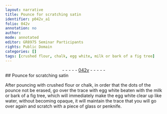 ```yaml
---
layout: narrative
title: Pounce for scratching satin
identifier: p042v_a1
folio: 042v
annotation: no
author:
mode: annotated
editor: GR8975 Seminar Participants
rights: Public Domain
categories: []
tags: [crushed flour, chalk, egg white, milk or bark of a fig tree]
---
```


 <div class="folio" align="center">- - - - - <a href="http://gallica.bnf.fr/ark:/12148/btv1b10500001g/f90.image" target="_blank">042v</a> - - - - - </div>   
## Pounce for scratching satin

 
After pouncing with <span class="material">crushed flour</span> or <span class="material">chalk</span>, in order that the dots of the pounce not be erased, go over the trace with <span class="material">egg white</span> beaten with the <span class="material">milk or bark of a fig tree</span>, which will immediately make the egg white clear up like water, without becoming opaque, it will maintain the trace that you will go over again and scratch with a <span class="tool">piece of glass</span> or <span class="tool">penknife</span>.
 
